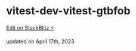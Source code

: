# vitest-dev-vitest-gtbfob

[Edit on StackBlitz ⚡️](https://stackblitz.com/edit/vitest-dev-vitest-gtbfob)

updated on April 17th, 2023